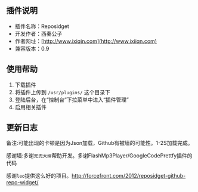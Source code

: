 ## 插件说明 ##
 - 插件名称：Reposidget
 - 开发作者：西秦公子
 - 作者网址：[http://www.ixiqin.com](http://www.ixiiqn.com)
 - 兼容版本：0.9

## 使用帮助 ##

 1. 下载插件
 2. 将插件上传到 `/usr/plugins/` 这个目录下
 3. 登陆后台，在“控制台”下拉菜单中进入“插件管理”
 4. 启用相关插件

## 更新日志 ##




备注:可能出现的卡顿是因为Json加载，Github有被墙的可能性。1-2S加载完成。

感谢墙:多谢`兜兜大婶`帮助开发。多谢FlashMp3Player/GoogleCodePrettfy插件的代码

感谢`leo`提供这么好的项目。http://forcefront.com/2012/reposidget-github-repo-widget/